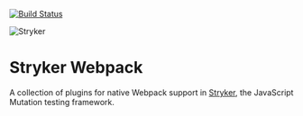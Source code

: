 [![Build Status](https://travis-ci.org/Archcry/stryker-webpack.svg?branch=master)](https://travis-ci.org/Archcry/stryker-webpack)

![Stryker](https://github.com/stryker-mutator/stryker/raw/master/stryker-80x80.png)

# Stryker Webpack

A collection of plugins for native Webpack support in [Stryker](https://stryker-mutator.github.io), the JavaScript Mutation testing framework.
